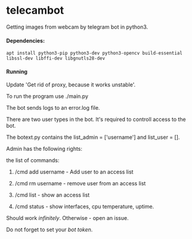 # telecambot
Getting images from webcam by telegram bot in python3.

#### Dependencies:

```apt install python3-pip python3-dev python3-opencv build-essential libssl-dev libffi-dev libgnutls28-dev```

#### Running

Update 'Get rid of proxy, because it works unstable'.

  
To run the program use ./main.py

The bot sends logs to an error.log file.  

There are two user types in the bot. It's required to controll access to the bot. 
 
The botext.py contains the list_admin = ['username'] and list_user = []. 

Admin has the following rights:

the list of commands: 

1) /cmd add username  - Add user to an access list

2) /cmd rm username - remove user from an access list

3) /cmd list - show an access list

4) /cmd status - show interfaces, cpu temperature, uptime. 


Should work <i>infinitely</i>. Otherwise - open an issue.

Do not forget to set your <i>bot token</i>.
